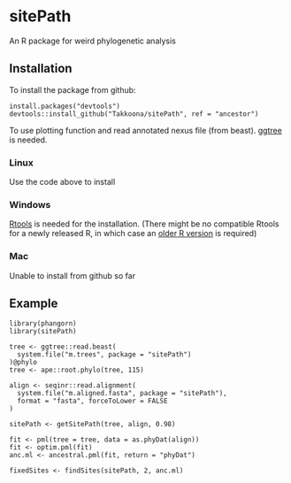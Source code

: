sitePath
========
An R package for weird phylogenetic analysis

Installation
------------
To install the package from github:
```
install.packages("devtools")
devtools::install_github("Takkoona/sitePath", ref = "ancestor")
```
To use plotting function and read annotated nexus file (from beast). [ggtree](https://bioconductor.org/packages/release/bioc/html/ggtree.html) is needed.

### Linux
Use the code above to install

### Windows
[Rtools](https://cran.r-project.org/bin/windows/Rtools/) is needed for the installation. (There might be no compatible Rtools for a newly released R, in which case an [older R  version](https://cran.r-project.org/bin/windows/base/old/) is required)

### Mac
Unable to install from github so far

Example
-------
```
library(phangorn)
library(sitePath)

tree <- ggtree::read.beast(
  system.file("m.trees", package = "sitePath")
)@phylo
tree <- ape::root.phylo(tree, 115)

align <- seqinr::read.alignment(
  system.file("m.aligned.fasta", package = "sitePath"),
  format = "fasta", forceToLower = FALSE
)

sitePath <- getSitePath(tree, align, 0.98)

fit <- pml(tree = tree, data = as.phyDat(align))
fit <- optim.pml(fit)
anc.ml <- ancestral.pml(fit, return = "phyDat")

fixedSites <- findSites(sitePath, 2, anc.ml)
```

